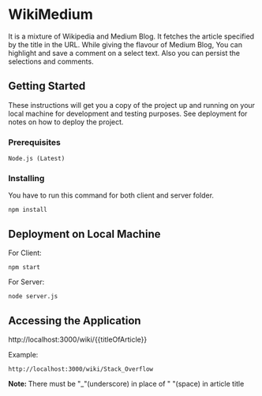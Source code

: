 # WikiMedium

It is a mixture of Wikipedia and Medium Blog. It fetches the article specified by the title in the URL.
While giving the flavour of Medium Blog, You can highlight and save a comment on a select text.
Also you can persist the selections and comments.

## Getting Started

These instructions will get you a copy of the project up and running on your local machine for development and testing purposes. See deployment for notes on how to deploy the project.

### Prerequisites

```
Node.js (Latest)
```

### Installing

You have to run this command for both client and server folder.
```
npm install
```

## Deployment on Local Machine

For Client:
```
npm start
```

For Server: 
```
node server.js
```

## Accessing the Application

http://localhost:3000/wiki/{{titleOfArticle}}

Example:
```
http://localhost:3000/wiki/Stack_Overflow
```

<b>Note: </b> There must be "_"(underscore) in place of " "(space) in article title
